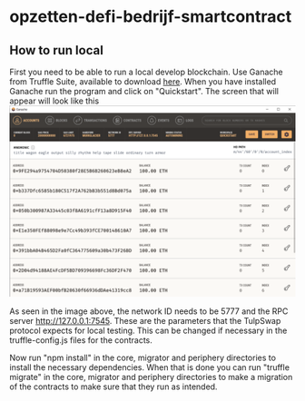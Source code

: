 # opzetten-defi-bedrijf-smartcontract

## How to run local

First you need to be able to run a local develop blockchain. Use Ganache from Truffle Suite, available to download [here](https://www.trufflesuite.com/ganache). When you have installed Ganache run the program and click on "Quickstart". The screen that will appear will look like this ![image-20210117155854829](./README.assets/image-20210117155854829.png)

As seen in the image above, the network ID needs to be 5777 and the RPC server http://127.0.0.1:7545. These are the parameters that the TulpSwap protocol expects for local testing. This can be changed if necessary in the truffle-config.js files for the contracts.

Now run "npm install" in the core, migrator and periphery directories to install the necessary dependencies. When that is done you can run "truffle migrate" in the core, migrator and periphery directories to make a migration of the contracts to make sure that they run as intended. 